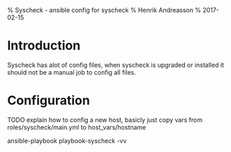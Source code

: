 % Syscheck - ansible config for syscheck
% Henrik Andreasson
% 2017-02-15

<link href="style.css" rel="stylesheet"></link>


Introduction
=================

Syscheck has alot of config files, when syscheck is upgraded or installed it should not be a manual job to config all files.

Configuration 
=================

TODO explain how to config a new host, basicly just copy vars from roles/syscheck/main.yml to host_vars/hostname

ansible-playbook playbook-syscheck -vv


